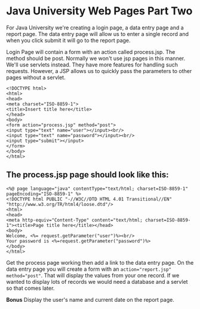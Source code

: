 # Java University Web Pages Part Two

For Java University we're creating a login page, a data entry page and a report page. The data entry page will allow us to enter a single record and when you click submit it will go to the report page.

Login Page will contain a form with an action called process.jsp. The method should be post.  Normally we won't use jsp pages in this manner. We'll use servlets instead. They have more features for handling such requests. However, a JSP allows us to quickly pass the parameters to other pages without a servlet.

```markup
<!DOCTYPE html>
<html>
<head>
<meta charset="ISO-8859-1">
<title>Insert title here</title>
</head>
<body>
<form action="process.jsp" method="post">
<input type="text" name="user"></input><br/>
<input type="text" name="password"></input><br/>
<input type="submit"></input>
</form>
</body>
</html>
```

## The process.jsp page should look like this:

```markup
<%@ page language="java" contentType="text/html; charset=ISO-8859-1" pageEncoding="ISO-8859-1" %>
<!DOCTYPE html PUBLIC "-//W3C//DTD HTML 4.01 Transitional//EN" "http://www.w3.org/TR/html4/loose.dtd"/>
<html>
<head>
<meta http-equiv="Content-Type" content="text/html; charset=ISO-8859-1"><title>Page title here</title></head>
<body>
Welcome, <%= request.getParameter("user")%><br/>
Your password is <%=request.getParameter("password")%>
</body>
</html>
```

Get the process page working then add a link to the data entry page. On the data entry page you will create a form with an `action="report.jsp" method="post"`. That will display the values from your one record. If we wanted to display lots of records we would need a database and a servlet so that comes later.

**Bonus** Display the user's name and current date on the report page.

